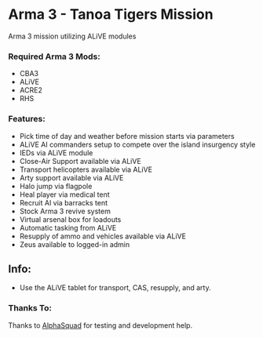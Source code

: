 # Arma 3 - Tanoa Tigers Mission
Arma 3 mission utilizing ALiVE modules


### Required Arma 3 Mods:

* CBA3
* ALiVE
* ACRE2
* RHS

### Features:

* Pick time of day and weather before mission starts via parameters
* ALiVE AI commanders setup to compete over the island insurgency style
* IEDs via ALiVE module
* Close-Air Support available via ALiVE
* Transport helicopters available via ALiVE
* Arty support available via ALiVE
* Halo jump via flagpole
* Heal player via medical tent
* Recruit AI via barracks tent
* Stock Arma 3 revive system
* Virtual arsenal box for loadouts
* Automatic tasking from ALiVE
* Resupply of ammo and vehicles available via ALiVE
* Zeus available to logged-in admin

## Info:

* Use the ALiVE tablet for transport, CAS, resupply, and arty.

### Thanks To:

Thanks to [AlphaSquad](http://alphasquad.net) for testing and development help.